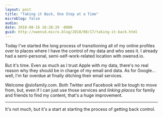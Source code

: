 ```yaml
---
layout: post
title: "Taking it Back, One Step at a Time"
microblog: false
audio: 
date: 2018-08-16 16:28:29 -0800
guid: http://owensd.micro.blog/2018/08/17/taking-it-back.html
---
```

Today I've started the long process of transitioning all of my online profiles over to places where I have the control of my data and who sees it. I already had a semi-personal, semi-self-work-related location with owensd.io.

But it's time. Even as much as I trust Apple with my data, there's no real reason why they should be in charge of my email and data. As for Google... well, I'm far overdue at finally ditching their email services.

Welcome @slofamily.com. Both Twitter and Facebook will be tough to move from, but, even if I can just use those services and *linking places* for family and friends to find my content, that's a huge improvement.

---

It's not much, but it's a start at starting the process of getting back control.
